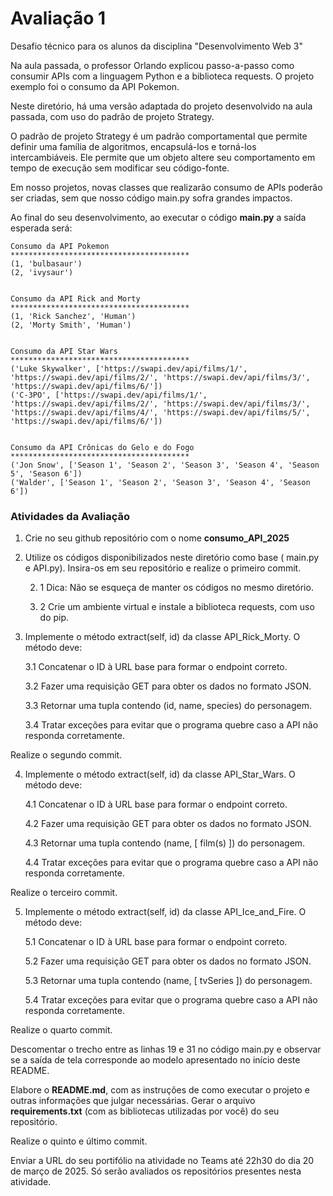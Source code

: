 # Avaliação 1

Desafio técnico para os alunos da disciplina "Desenvolvimento Web 3"

Na aula passada, o professor Orlando explicou passo-a-passo como consumir APIs com a linguagem Python e a biblioteca requests. O projeto exemplo foi o consumo da API Pokemon.

Neste diretório, há uma versão adaptada do projeto desenvolvido na aula passada, com uso do padrão de projeto Strategy.

O padrão de projeto Strategy é um padrão comportamental que permite definir uma família de algoritmos, encapsulá-los e torná-los intercambiáveis. Ele permite que um objeto altere seu comportamento em tempo de execução sem modificar seu código-fonte.

Em nosso projetos, novas classes que realizarão consumo de APIs poderão ser criadas, sem que nosso código main.py sofra grandes impactos.

Ao final do seu desenvolvimento, ao executar o código <b>main.py</b> a saída esperada será:

```console
Consumo da API Pokemon
****************************************
(1, 'bulbasaur')
(2, 'ivysaur')


Consumo da API Rick and Morty
****************************************
(1, 'Rick Sanchez', 'Human')
(2, 'Morty Smith', 'Human')


Consumo da API Star Wars
****************************************
('Luke Skywalker', ['https://swapi.dev/api/films/1/', 'https://swapi.dev/api/films/2/', 'https://swapi.dev/api/films/3/', 'https://swapi.dev/api/films/6/'])
('C-3PO', ['https://swapi.dev/api/films/1/', 'https://swapi.dev/api/films/2/', 'https://swapi.dev/api/films/3/', 'https://swapi.dev/api/films/4/', 'https://swapi.dev/api/films/5/', 'https://swapi.dev/api/films/6/'])


Consumo da API Crônicas do Gelo e do Fogo
****************************************
('Jon Snow', ['Season 1', 'Season 2', 'Season 3', 'Season 4', 'Season 5', 'Season 6'])
('Walder', ['Season 1', 'Season 2', 'Season 3', 'Season 4', 'Season 6'])

```

### Atividades da Avaliação

1. Crie no seu github repositório com o nome <b>consumo_API_2025</b>

2. Utilize os códigos disponibilizados neste diretório como base ( main.py e API.py). Insira-os em seu repositório e realize o primeiro commit. 

    2. 1 Dica: Não se esqueça de manter os códigos no mesmo diretório.

    2. 2 Crie um ambiente virtual e instale a biblioteca requests, com uso do pip.

3. Implemente o método extract(self, id) da classe API_Rick_Morty. O método deve:

    3.1 Concatenar o ID à URL base para formar o endpoint correto.
    
    3.2 Fazer uma requisição GET para obter os dados no formato JSON.

    3.3 Retornar uma tupla contendo (id, name, species) do personagem.

    3.4 Tratar exceções para evitar que o programa quebre caso a API não responda corretamente.

Realize o segundo commit.

4. Implemente o método extract(self, id) da classe API_Star_Wars. O método deve:

    4.1 Concatenar o ID à URL base para formar o endpoint correto.
    
    4.2 Fazer uma requisição GET para obter os dados no formato JSON.

    4.3 Retornar uma tupla contendo (name, [ film(s) ]) do personagem.

    4.4 Tratar exceções para evitar que o programa quebre caso a API não responda corretamente.

Realize o terceiro commit.

5. Implemente o método extract(self, id) da classe API_Ice_and_Fire. O método deve:

    5.1 Concatenar o ID à URL base para formar o endpoint correto.
    
    5.2 Fazer uma requisição GET para obter os dados no formato JSON.

    5.3 Retornar uma tupla contendo (name, [ tvSeries ]) do personagem.

    5.4 Tratar exceções para evitar que o programa quebre caso a API não responda corretamente.

Realize o quarto commit.

Descomentar o trecho entre as linhas 19 e 31 no código main.py e observar se a saída de tela corresponde ao modelo apresentado no início deste README.

Elabore o <b>README.md</b>, com as instruções de como executar o projeto e outras informações que julgar necessárias. Gerar o arquivo <b>requirements.txt</b> (com as bibliotecas utilizadas por você) do seu repositório.

Realize o quinto e último commit.

Enviar a URL do seu portifólio na atividade no Teams até 22h30 do dia 20 de março de 2025. Só serão avaliados os repositórios presentes nesta atividade.